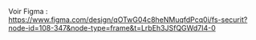 
Voir Figma : https://www.figma.com/design/qOTwG04c8heNMuqfdPcq0i/fs-securit?node-id=108-347&node-type=frame&t=LrbEh3JSfQGWd7I4-0
